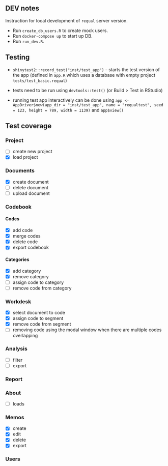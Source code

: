 ## DEV notes

Instruction for local development of `requal` server version.
  
- Run `create_db_users.R` to create mock users. 
- Run `docker-compose up` to start up DB. 
- Run `run_dev.R`. 

## Testing

- `shinytest2::record_test("inst/test_app")` - starts the test version of the app 
(defined in `app.R` which uses a database with empty project `tests/test_basic.requal`)
- tests need to be run using `devtools::test()` (or Build > Test in RStudio) 

- running test app interactively can be done using `app <- AppDriver$new(app_dir = "inst/test_app", name = "requaltest", seed = 123, height = 789, width = 1139)` and `app$view()`

## Test coverage

### Project
- [ ] create new project
- [x] load project

### Documents
- [x] create document
- [ ] delete document
- [ ] upload document

### Codebook
#### Codes
- [x] add code
- [x] merge codes
- [x] delete code
- [x] export codebook

#### Categories
- [x] add category
- [x] remove category
- [ ] assign code to category
- [ ] remove code from category

### Workdesk
- [x] select document to code
- [x] assign code to segment
- [x] remove code from segment
- [ ] removing code using the modal window when there are multiple codes overlapping 

### Analysis
- [ ] filter 
- [ ] export

### Report

### About
- [ ] loads

### Memos
- [x] create
- [x] edit
- [x] delete
- [x] export

### Users
